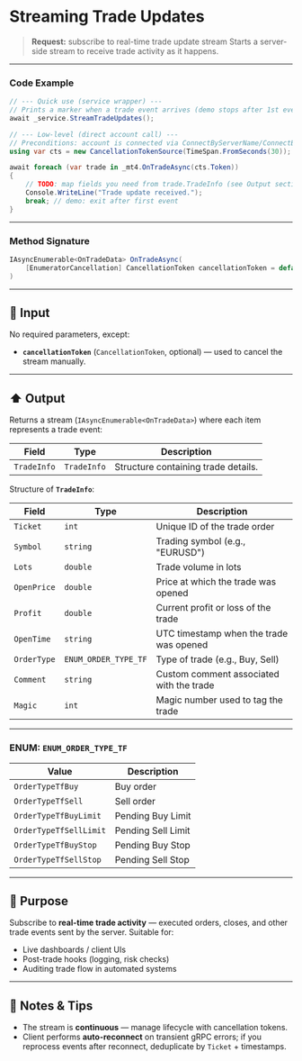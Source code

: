 # Streaming Trade Updates

> **Request:** subscribe to real-time trade update stream
> Starts a server-side stream to receive trade activity as it happens.

---

### Code Example

```csharp
// --- Quick use (service wrapper) ---
// Prints a marker when a trade event arrives (demo stops after 1st event).
await _service.StreamTradeUpdates();

// --- Low-level (direct account call) ---
// Preconditions: account is connected via ConnectByServerName/ConnectByHostPort.
using var cts = new CancellationTokenSource(TimeSpan.FromSeconds(30)); // cancel window for demo

await foreach (var trade in _mt4.OnTradeAsync(cts.Token))
{
    // TODO: map fields you need from trade.TradeInfo (see Output section)
    Console.WriteLine("Trade update received.");
    break; // demo: exit after first event
}
```

---

### Method Signature

```csharp
IAsyncEnumerable<OnTradeData> OnTradeAsync(
    [EnumeratorCancellation] CancellationToken cancellationToken = default
)
```

---

## 🔽 Input

No required parameters, except:

* **`cancellationToken`** (`CancellationToken`, optional) — used to cancel the stream manually.

---

## ⬆️ Output

Returns a stream (`IAsyncEnumerable<OnTradeData>`) where each item represents a trade event:

| Field       | Type        | Description                         |
| ----------- | ----------- | ----------------------------------- |
| `TradeInfo` | `TradeInfo` | Structure containing trade details. |

Structure of **`TradeInfo`**:

| Field       | Type                 | Description                              |
| ----------- | -------------------- | ---------------------------------------- |
| `Ticket`    | `int`                | Unique ID of the trade order             |
| `Symbol`    | `string`             | Trading symbol (e.g., "EURUSD")          |
| `Lots`      | `double`             | Trade volume in lots                     |
| `OpenPrice` | `double`             | Price at which the trade was opened      |
| `Profit`    | `double`             | Current profit or loss of the trade      |
| `OpenTime`  | `string`             | UTC timestamp when the trade was opened  |
| `OrderType` | `ENUM_ORDER_TYPE_TF` | Type of trade (e.g., Buy, Sell)          |
| `Comment`   | `string`             | Custom comment associated with the trade |
| `Magic`     | `int`                | Magic number used to tag the trade       |

---

### ENUM: `ENUM_ORDER_TYPE_TF`

| Value                  | Description        |
| ---------------------- | ------------------ |
| `OrderTypeTfBuy`       | Buy order          |
| `OrderTypeTfSell`      | Sell order         |
| `OrderTypeTfBuyLimit`  | Pending Buy Limit  |
| `OrderTypeTfSellLimit` | Pending Sell Limit |
| `OrderTypeTfBuyStop`   | Pending Buy Stop   |
| `OrderTypeTfSellStop`  | Pending Sell Stop  |

---

## 🎯 Purpose

Subscribe to **real-time trade activity** — executed orders, closes, and other trade events sent by the server. Suitable for:

* Live dashboards / client UIs
* Post-trade hooks (logging, risk checks)
* Auditing trade flow in automated systems

---

## 🧩 Notes & Tips

* The stream is **continuous** — manage lifecycle with cancellation tokens.
* Client performs **auto-reconnect** on transient gRPC errors; if you reprocess events after reconnect, deduplicate by `Ticket` + timestamps.
